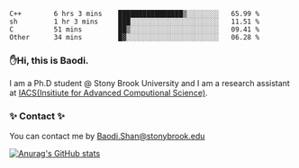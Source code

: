 <!--START_SECTION:waka-->

```text
C++        6 hrs 3 mins    ████████████████▒░░░░░░░░   65.99 %
sh         1 hr 3 mins     ███░░░░░░░░░░░░░░░░░░░░░░   11.51 %
C          51 mins         ██▒░░░░░░░░░░░░░░░░░░░░░░   09.41 %
Other      34 mins         █▓░░░░░░░░░░░░░░░░░░░░░░░   06.28 %
```

<!--END_SECTION:waka-->

### ✋Hi, this is Baodi. 

I am a Ph.D student @ Stony Brook University and I am a research assistant at [IACS(Insitiute for Advanced Computional Science)](https://iacs.stonybrook.edu/).

### ✨ Contact ✨

You can contact me by [Baodi.Shan@stonybrook.edu](mailto:Baodi.Shan@stonybrook.edu)

[![Anurag's GitHub stats](https://github-readme-stats.vercel.app/api?username=lwshanbd&theme=jolly&show_icons=true&count_private=true&include_all_commits=true)](https://github.com/anuraghazra/github-readme-stats)



<!--
**lwshanbd/lwshanbd** is a ✨ _special_ ✨ repository because its `README.md` (this file) appears on your GitHub profile.

Here are some ideas to get you started:

- 🔭 I’m currently working on ...
- 🌱 I’m currently learning ...
- 👯 I’m looking to collaborate on ...
- 🤔 I’m looking for help with ...
- 💬 Ask me about ...
- 📫 How to reach me: ...
- 😄 Pronouns: ...
- ⚡ Fun fact: ...
-->
